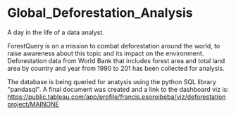 # Global_Deforestation_Analysis
A day in the life of a data analyst.

ForestQuery is on a mission to combat deforestation around the world, to raise awareness about this topic and its impact on the environment. 
Deforestation data from World Bank that includes forest area and total land area by country and year from 1990 to 201 has been collected for analysis.

The database is being queried for anatysis using the python SQL library "pandasql". A final document was created and a link to the dashboard viz is:
https://public.tableau.com/app/profile/francis.esoroibeba/viz/deforestationproject/MAINONE
